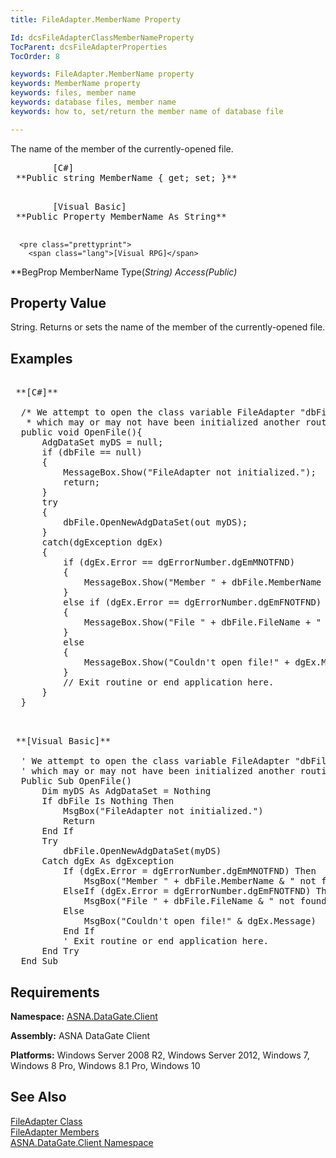 ```yaml
---
title: FileAdapter.MemberName Property

Id: dcsFileAdapterClassMemberNameProperty
TocParent: dcsFileAdapterProperties
TocOrder: 8

keywords: FileAdapter.MemberName property
keywords: MemberName property
keywords: files, member name
keywords: database files, member name
keywords: how to, set/return the member name of database file

---
```


<span>The name of the member of the currently-opened file. </span> 
<pre>        <span class="lang">[C#]</span>
 **Public string MemberName { get; set; }** 
      </pre>
<pre>        <span class="lang">[Visual Basic] </span>
 **Public Property MemberName As String** 
      </pre>
      <pre class="prettyprint">
        <span class="lang">[Visual RPG]</span>
 **BegProp MemberName Type(*String) Access(*Public)** 
      </pre>

## Property Value

String. Returns or sets the name of the member of the currently-opened file.
## Examples

<pre>        <span class="lang">
 **[C#]** 
        </span>
  /* We attempt to open the class variable FileAdapter "dbFile" 
   * which may or may not have been initialized another routine. */
  public void OpenFile(){
      AdgDataSet myDS = null;
      if (dbFile == null)
      {
          MessageBox.Show("FileAdapter not initialized.");
          return;
      }
      try
      {
          dbFile.OpenNewAdgDataSet(out myDS);
      }
      catch(dgException dgEx)
      {
          if (dgEx.Error == dgErrorNumber.dgEmMNOTFND)
          {
              MessageBox.Show("Member " + dbFile.MemberName + " not found!");
          }
          else if (dgEx.Error == dgErrorNumber.dgEmFNOTFND)
          {
              MessageBox.Show("File " + dbFile.FileName + " not found!");
          }
          else 
          {
              MessageBox.Show("Couldn't open file!" + dgEx.Message, "");
          } 
          // Exit routine or end application here.
      }
  }
 </pre>
<pre>        <span class="lang">
 **[Visual Basic]** 
        </span>
  ' We attempt to open the class variable FileAdapter "dbFile" 
  ' which may or may not have been initialized another routine. 
  Public Sub OpenFile()
      Dim myDS As AdgDataSet = Nothing
      If dbFile Is Nothing Then
          MsgBox("FileAdapter not initialized.")
          Return
      End If
      Try
          dbFile.OpenNewAdgDataSet(myDS)
      Catch dgEx As dgException
          If (dgEx.Error = dgErrorNumber.dgEmMNOTFND) Then
              MsgBox("Member " + dbFile.MemberName &amp; " not found!")
          ElseIf (dgEx.Error = dgErrorNumber.dgEmFNOTFND) Then
              MsgBox("File " + dbFile.FileName &amp; " not found!")
          Else
              MsgBox("Couldn't open file!" &amp; dgEx.Message)
          End If
          ' Exit routine or end application here.
      End Try
  End Sub</pre>

## Requirements

**Namespace:** [ASNA.DataGate.Client](datagate-client-namespace.html) 

**Assembly:** ASNA DataGate Client

**Platforms:** Windows Server 2008 R2, Windows Server 2012, Windows 7, Windows 8 Pro, Windows 8.1 Pro, Windows 10
## See Also


[FileAdapter Class](file-adapter-class.html)
      <br />
[FileAdapter Members](file-adapter-members.html)
      <br />
[ASNA.DataGate.Client Namespace](datagate-client-namespace.html)  

